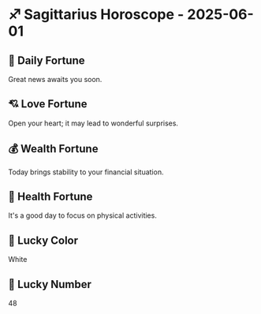 # ♐ Sagittarius Horoscope - 2025-06-01

## 🎯 Daily Fortune

Great news awaits you soon.

## 💘 Love Fortune

Open your heart; it may lead to wonderful surprises.

## 💰 Wealth Fortune

Today brings stability to your financial situation.

## 🌱 Health Fortune

It's a good day to focus on physical activities.

## 🎨 Lucky Color

White

## 🔢 Lucky Number

48
